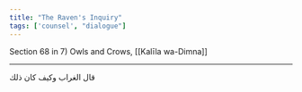 ```yaml
---
title: "The Raven's Inquiry"
tags: ['counsel', "dialogue"]
---
```


 Section 68 in 7) Owls and Crows, [[Kalīla wa-Dimna]]

---
قال الغراب وكيف كان ذلك
